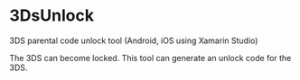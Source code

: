 # 3DsUnlock
3DS parental code unlock tool (Android, iOS using Xamarin Studio)

The 3DS can become locked.  This tool can generate an unlock code for the 3DS.
